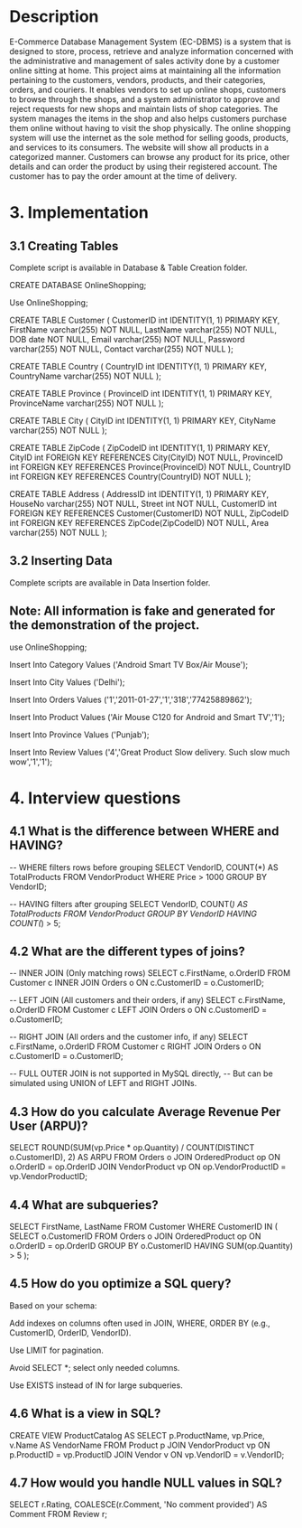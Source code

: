 # Description
E-Commerce Database Management System (EC-DBMS) is a system that is designed to store, process, retrieve and analyze information concerned with the administrative and management of sales activity done by a customer online sitting at home. This project aims at maintaining all the information pertaining to the customers, vendors, products, and their categories, orders, and couriers. It enables vendors to set up online shops, customers to browse through the shops, and a system administrator to approve and reject requests for new shops and maintain lists of shop categories. The system manages the items in the shop and also helps customers purchase them online without having to visit the shop physically. The online shopping system will use the internet as the sole method for selling goods, products, and services to its consumers. The website will show all products in a categorized manner. Customers can browse any product for its price, other details and can order the product by using their registered account. The customer has to pay the order amount at the time of delivery.


# 3. Implementation
## 3.1 Creating Tables

Complete script is available in Database & Table Creation folder.

CREATE DATABASE OnlineShopping;

Use OnlineShopping;

CREATE TABLE Customer
(
	CustomerID int IDENTITY(1, 1) PRIMARY KEY,
	FirstName varchar(255) NOT NULL,
	LastName varchar(255) NOT NULL,
	DOB date NOT NULL,
	Email varchar(255) NOT NULL,
	Password varchar(255) NOT NULL,
	Contact varchar(255) NOT NULL
);

CREATE TABLE Country
(
	CountryID int IDENTITY(1, 1) PRIMARY KEY,
	CountryName varchar(255) NOT NULL
);

CREATE TABLE Province
(
	ProvinceID int IDENTITY(1, 1) PRIMARY KEY,
	ProvinceName varchar(255) NOT NULL
);

CREATE TABLE City
(
	CityID int IDENTITY(1, 1) PRIMARY KEY,
	CityName varchar(255) NOT NULL
);

CREATE TABLE ZipCode
(
	ZipCodeID int IDENTITY(1, 1) PRIMARY KEY,
	CityID int FOREIGN KEY REFERENCES City(CityID) NOT NULL,
	ProvinceID int FOREIGN KEY REFERENCES Province(ProvinceID) NOT NULL,
	CountryID int FOREIGN KEY REFERENCES Country(CountryID) NOT NULL
);

CREATE TABLE Address
(
	AddressID int IDENTITY(1, 1) PRIMARY KEY,
	HouseNo varchar(255) NOT NULL,
	Street int NOT NULL,
	CustomerID int FOREIGN KEY REFERENCES Customer(CustomerID) NOT NULL,
	ZipCodeID int FOREIGN KEY REFERENCES ZipCode(ZipCodeID) NOT NULL,
	Area varchar(255) NOT NULL
);
## 3.2 Inserting Data

Complete scripts are available in Data Insertion folder.

## Note: All information is fake and generated for the demonstration of the project.

use OnlineShopping;

Insert Into Category Values ('Android Smart TV Box/Air Mouse');

Insert Into City Values ('Delhi');

Insert Into Orders Values ('1','2011-01-27','1','318','77425889862');

Insert Into Product Values ('Air Mouse C120 for Android and Smart TV','1');

Insert Into Province Values ('Punjab');

Insert Into Review Values ('4','Great Product Slow delivery. Such slow much wow','1','1');
# 4. Interview questions 
## 4.1 What is the difference between WHERE and HAVING?
-- WHERE filters rows before grouping
SELECT VendorID, COUNT(*) AS TotalProducts
FROM VendorProduct
WHERE Price > 1000
GROUP BY VendorID;

-- HAVING filters after grouping
SELECT VendorID, COUNT(*) AS TotalProducts
FROM VendorProduct
GROUP BY VendorID
HAVING COUNT(*) > 5;
## 4.2 What are the different types of joins?
-- INNER JOIN (Only matching rows)
SELECT c.FirstName, o.OrderID
FROM Customer c
INNER JOIN Orders o ON c.CustomerID = o.CustomerID;

-- LEFT JOIN (All customers and their orders, if any)
SELECT c.FirstName, o.OrderID
FROM Customer c
LEFT JOIN Orders o ON c.CustomerID = o.CustomerID;

-- RIGHT JOIN (All orders and the customer info, if any)
SELECT c.FirstName, o.OrderID
FROM Customer c
RIGHT JOIN Orders o ON c.CustomerID = o.CustomerID;

-- FULL OUTER JOIN is not supported in MySQL directly,
-- But can be simulated using UNION of LEFT and RIGHT JOINs.
## 4.3 How do you calculate Average Revenue Per User (ARPU)?

SELECT 
  ROUND(SUM(vp.Price * op.Quantity) / COUNT(DISTINCT o.CustomerID), 2) AS ARPU
FROM Orders o
JOIN OrderedProduct op ON o.OrderID = op.OrderID
JOIN VendorProduct vp ON op.VendorProductID = vp.VendorProductID;

## 4.4 What are subqueries?

SELECT FirstName, LastName
FROM Customer
WHERE CustomerID IN (
  SELECT o.CustomerID
  FROM Orders o
  JOIN OrderedProduct op ON o.OrderID = op.OrderID
  GROUP BY o.CustomerID
  HAVING SUM(op.Quantity) > 5
);

## 4.5  How do you optimize a SQL query?
Based on your schema:

Add indexes on columns often used in JOIN, WHERE, ORDER BY (e.g., CustomerID, OrderID, VendorID).

Use LIMIT for pagination.

Avoid SELECT *; select only needed columns.

Use EXISTS instead of IN for large subqueries.

## 4.6 What is a view in SQL?

CREATE VIEW ProductCatalog AS
SELECT p.ProductName, vp.Price, v.Name AS VendorName
FROM Product p
JOIN VendorProduct vp ON p.ProductID = vp.ProductID
JOIN Vendor v ON vp.VendorID = v.VendorID;

## 4.7 How would you handle NULL values in SQL?

SELECT 
  r.Rating,
  COALESCE(r.Comment, 'No comment provided') AS Comment
FROM Review r;

